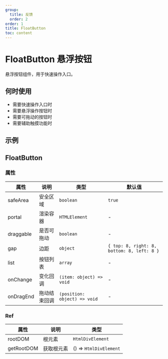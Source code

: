 ```yaml
---
group:
  title: 反馈
  order: 2
order: 1
title: FloatButton
toc: content
---
```


# FloatButton 悬浮按钮

悬浮按钮组件，用于快速操作入口。

## 何时使用

- 需要快速操作入口时
- 需要悬浮操作按钮时
- 需要可拖动的按钮时
- 需要辅助触摸功能时

## 示例

<code src="./demos/index.jsx"></code>

## FloatButton

### 属性

| 属性      | 说明         | 类型                         | 默认值                                     |
| --------- | ------------ | ---------------------------- | ------------------------------------------ |
| safeArea  | 安全区域     | `boolean`                    | `true`                                     |
| portal    | 渲染容器     | `HTMLElement`                | -                                          |
| draggable | 是否可拖动   | `boolean`                    | -                                          |
| gap       | 边距         | `object`                     | `{ top: 8, right: 8, bottom: 8, left: 8 }` |
| list      | 按钮列表     | `array`                      | -                                          |
| onChange  | 变化回调     | `(item: object) => void`     | -                                          |
| onDragEnd | 拖动结束回调 | `(position: object) => void` | -                                          |

### Ref

| 属性       | 说明       | 类型                   |
| ---------- | ---------- | ---------------------- |
| rootDOM    | 根元素     | `HtmlDivElement`       |
| getRootDOM | 获取根元素 | () => `HtmlDivElement` |
